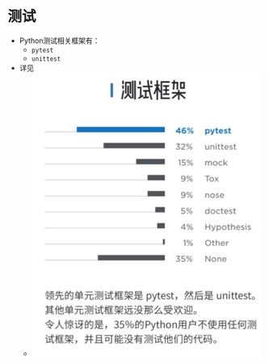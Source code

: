 # 测试

* Python测试相关框架有：
  * `pytest`
  * `unittest`
* 详见
  * ![python_test_lib](../assets/img/python_test_lib.jpg)
